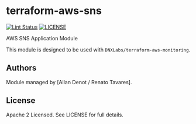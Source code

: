 # terraform-aws-sns

[![Lint Status](https://github.com/DNXLabs/terraform-aws-sns/workflows/Lint/badge.svg)](https://github.com/DNXLabs/terraform-aws-sns/actions)
[![LICENSE](https://img.shields.io/github/license/DNXLabs/terraform-aws-sns)](https://github.com/DNXLabs/terraform-aws-sns/blob/master/LICENSE)

AWS SNS Application Module

This module is designed to be used with `DNXLabs/terraform-aws-monitoring`.


## Authors

Module managed by [Allan Denot / Renato Tavares].

## License

Apache 2 Licensed. See LICENSE for full details.
